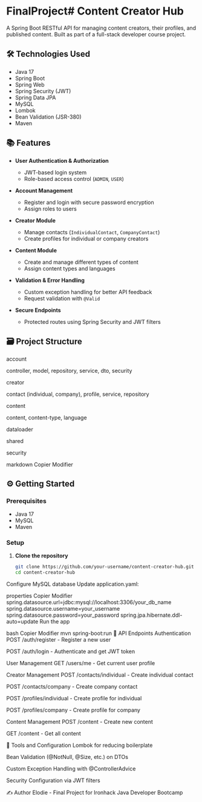 # FinalProject# Content Creator Hub

A Spring Boot RESTful API for managing content creators, their profiles, and published content. Built as part of a full-stack developer course project.

## 🛠 Technologies Used

- Java 17
- Spring Boot
- Spring Web
- Spring Security (JWT)
- Spring Data JPA
- MySQL
- Lombok
- Bean Validation (JSR-380)
- Maven

## 📚 Features

- **User Authentication & Authorization**
    - JWT-based login system
    - Role-based access control (`ADMIN`, `USER`)

- **Account Management**
    - Register and login with secure password encryption
    - Assign roles to users

- **Creator Module**
    - Manage contacts (`IndividualContact`, `CompanyContact`)
    - Create profiles for individual or company creators

- **Content Module**
    - Create and manage different types of content
    - Assign content types and languages

- **Validation & Error Handling**
    - Custom exception handling for better API feedback
    - Request validation with `@Valid`

- **Secure Endpoints**
    - Protected routes using Spring Security and JWT filters

## 🗃 Project Structure

account

controller, model, repository, service, dto, security

creator

contact (individual, company), profile, service, repository

content

content, content-type, language

dataloader

shared

security

markdown
Copier
Modifier

## ⚙️ Getting Started

### Prerequisites

- Java 17
- MySQL
- Maven

### Setup

1. **Clone the repository**
   ```bash
   git clone https://github.com/your-username/content-creator-hub.git
   cd content-creator-hub
Configure MySQL database
Update application.yaml:

properties
Copier
Modifier
spring.datasource.url=jdbc:mysql://localhost:3306/your_db_name
spring.datasource.username=your_username
spring.datasource.password=your_password
spring.jpa.hibernate.ddl-auto=update
Run the app

bash
Copier
Modifier
mvn spring-boot:run
🧪 API Endpoints
Authentication
POST /auth/register - Register a new user

POST /auth/login - Authenticate and get JWT token

User Management
GET /users/me - Get current user profile

Creator Management
POST /contacts/individual - Create individual contact

POST /contacts/company - Create company contact

POST /profiles/individual - Create profile for individual

POST /profiles/company - Create profile for company

Content Management
POST /content - Create new content

GET /content - Get all content

🧰 Tools and Configuration
Lombok for reducing boilerplate

Bean Validation (@NotNull, @Size, etc.) on DTOs

Custom Exception Handling with @ControllerAdvice

Security Configuration via JWT filters

✍️ Author
Elodie - Final Project for Ironhack Java Developer Bootcamp
